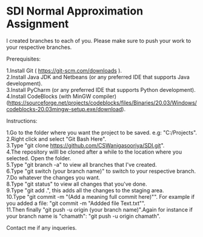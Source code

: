 # SDI Normal Approximation Assignment

I created branches to each of you. Please make sure to push your work to your respective branches.

Prerequisites:

1.Install Git ( https://git-scm.com/downloads ).  
2.Install Java JDK and Netbeans (or any preferred IDE that supports Java development).  
3.Install PyCharm (or any preferred IDE that supports Python development).  
4.Install CodeBlocks (with MinGW compiler) (https://sourceforge.net/projects/codeblocks/files/Binaries/20.03/Windows/codeblocks-20.03mingw-setup.exe/download).  

Instructions:

1.Go to the folder where you want the project to be saved. e.g: "C:/Projects".  
2.Right click and select "Git Bash Here".  
3.Type "git clone https://github.com/CSWanigasooriya/SDI.git".  
4.The repository willl be cloned after a while to the location where you selected. Open the folder.   
5.Type "git branch -a" to view all branches that I've created.  
6.Type "git switch (your branch name)" to switch to your respective branch.  
7.Do whatever the changes you want.  
8.Type "git status" to view all changes that you've done.  
9.Type "git add .", this adds all the changes to the staging area.  
10.Type "git commit -m "(Add a meaning full commit here)"". For example if you added a file: "git commit -m "Addded file Text.txt"".  
11.Then finally "git push -u origin (your branch name)".Again for instance if your branch name is "chamath": "git push -u origin chamath". 

Contact me if any inqueries.
